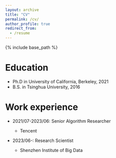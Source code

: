 ```yaml
---
layout: archive
title: "CV"
permalink: /cv/
author_profile: true
redirect_from:
  - /resume
---
```


{% include base_path %}

Education
======
* Ph.D in University of California, Berkeley, 2021
* B.S. in Tsinghua University, 2016

Work experience
======
* 2021/07-2023/06: Senior Algorithm Researcher 
  * Tencent

* 2023/06-: Research Scientist
  * Shenzhen Institute of Big Data
  

